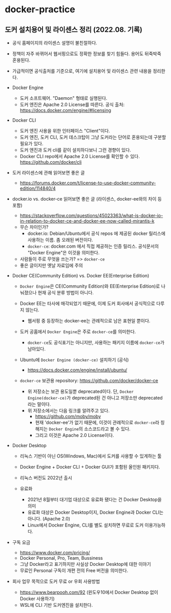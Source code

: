 # docker-practice


## 도커 설치용어 및 라이센스 정리 (2022.08. 기록)
- 공식 홈페이지의 라이센스 설명이 불친절하다.
- 정책이 자주 바뀌어서 웹서핑으로도 정확한 정보를 찾기 힘들다. 용어도 뒤죽박죽 혼용된다.
- 가급적이면 공식출처를 기준으로, 여기에 설치용어 및 라이센스 관련 내용을 정리한다.



- Docker Engine
	- 도커 소프트웨어. "Daemon" 형태로 실행된다.
	- 도커 엔진은 Apache 2.0 License를 따른다. 공식 출처: https://docs.docker.com/engine/#licensing

- Docker CLI
	- 도커 엔진 사용을 위한 인터페이스 "Client"이다.
	- 도커 엔진, 도커 CLI, 도커 데스크탑이 그냥 도커라는 단어로 혼용되는데 구분할 필요가 있다.
	- 도커 엔진과 도커 cli를 같이 설치하다보니 그런 경향이 있다.
	- Docker CLI repo에서 Apache 2.0 License를 확인할 수 있다. https://github.com/docker/cli


- 도커 라이센스에 관해 읽어보면 좋은 글
	- https://forums.docker.com/t/license-to-use-docker-community-edition/114840/4
	
- docker.io vs. docker-ce 읽어보면 좋은 글 (라이센스, docker-ee와의 차이 등 포함)
	- https://stackoverflow.com/questions/45023363/what-is-docker-io-in-relation-to-docker-ce-and-docker-ee-now-called-mirantis-k
	- 무슨 차이인가?
		- docker.io: Debian/Ubuntu에서 공식 repos 에 제공된 docker 릴리스에 사용하는 이름. 좀 오래된 버전이다.
		- `docker-ce`: docker.com 에서 직접 제공하는 인증 릴리스. 공식문서의 "Docker Engine"은 이것을 의미한다.
	- 사람들이 주로 무엇을 쓰는가? => `docker-ce`
	- 좋은 글이지만 옛날 자료임에 주의


- Docker CE(Community Edition) vs. Docker EE(Enterprise Edition)
	- `Docker Engine`은 CE(Community Edition)와 EE(Enterprise Edition)로 나눠졌으나 현재 공식 분류 방법이 아니다.
	- Docker EE는 타사에 매각되었기 때문에, 이제 도커 회사에서 공식적으로 다루지 않는다.
		- 웹서핑 중 등장하는 docker-ee는 관례적으로 남은 표현일 뿐이다.
	- 도커 공홈에서 `Docker Engine`은 주로 `docker-ce`를 의미한다.
		- `docker-ce`도 공식표기는 아니지만, 사용하는 패키지 이름에 `docker-ce`가 남아있다.
		
	- Ubuntu에 `Docker Engine (docker-ce)` 설치하기 (공식)
		- https://docs.docker.com/engine/install/ubuntu/
	- `docker-ce` 보관용 repository: https://github.com/docker/docker-ce	
		- 위 저장소는 보관 용도일뿐 deprecated이다. 단, `Docker Engine(docker-ce)`가 deprecated된 건 아니고 저장소만 deprecated라는 말이다.
		- 위 저장소에서는 다음 링크를 알려주고 있다.
			- https://github.com/moby/moby
			- 현재 'docker-ee'가 없기 때문에, 이것이 관례적으로 `docker-ce`라 칭해지는 `Docker Engine`의 소스코드라고 볼 수 있다.
			- 그리고 이것은 Apache 2.0 License이다.

- Docker Desktop
	- 리눅스 기반이 아닌 OS(Windows, Mac)에서 도커를 사용할 수 있게하는 툴
	- Docker Engine + Docker CLI + Docker GUI가 포함된 올인원 패키지다.
	- 리눅스 버전도 2022년 출시
	
	- 유료화
		- 2021년 8월부터 대기업 대상으로 유료화 됐다는 건 Docker Desktop을 의미
		- 유료화 대상은 Docker Desktop이지, Docker Engine과 Docker CLI는 아니다. (Apache 2.0)
		- Linux에서 Docker Engine, CLI를 별도 설치하면 무료로 도커 이용가능하다.
	


- 구독 요금
	- https://www.docker.com/pricing/
	- Docker Personal, Pro, Team, Bussiness
	- 그냥 Docker라고 표기하지만 사실상 Docker Desktop에 대한 이야기
	- 무료인 Personal 구독이 개편 전의 Free 버전을 의미한다.
	
- 회사 업무 목적으로 도커 무료 or 우회 사용방법
	- https://www.bearpooh.com/92 (윈도우10에서 Docker Desktop 없이 Docker 사용하기)
	- WSL에 CLI 기반 도커엔진을 설치한다.
